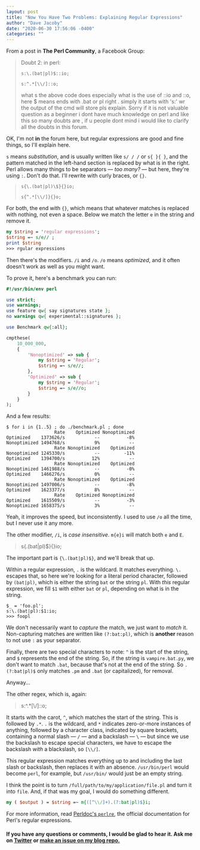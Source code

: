 ```yaml
---
layout: post
title: "Now You Have Two Problems: Explaining Regular Expressions"
author: "Dave Jacoby"
date: "2020-06-30 17:56:06 -0400"
categories: ""
---
```


From a post in **The Perl Community**, a Facebook Group:

> Doubt 2: in perl:
>
> `s:\.(bat|pl)$::io;`
>
> `s:^.*[\\/]::o;`
>
> what s the above code does especially what is the use of ::io and ::o, here \$ means ends with .bat or pl right . simply it starts with 's:' wr the output of the cmd will store pls explain. Sorry if it is not valuable question as a beginner i dont have much knowledge on perl and like this so many doubts are , if u people dont mind i would like to clarify all the doubts in this forum.

OK, I'm not **in** the forum here, but regular expressions are good and fine things, so I'll explain here.

`s` means _substitution_, and is usually written like `s/ / /` or `s{ }{ }`, and the pattern matched in the left-hand section is replaced by what is in the right. Perl allows many things to be separators — _too many?_ — but here, they're using `:`. Don't do that. I'll rewrite with curly braces, or `{}`.

> `s{\.(bat|pl)\$}{}io;`
>
> `s{^.*[\\/]}{}o;`

For both, the end with `{}`, which means that whatever matches is replaced with nothing, not even a space. Below we match the letter `e` in the string and remove it.

```perl
my $string = 'regular expressions';
$string =~ s/e// ;
print $string
>>> rgular expressions
```

Then there's the modifiers. `/i` and `/o`. `/o` means _optimized_, and it often doesn't work as well as you might want.

To prove it, here's a benchmark you can run:

```perl
#!/usr/bin/env perl

use strict;
use warnings;
use feature qw{ say signatures state };
no warnings qw{ experimental::signatures };

use Benchmark qw{:all};

cmpthese(
    10_000_000,
    {
        'Nonoptimized' => sub {
            my $string = 'Regular';
            $string =~ s/e//;
        },
        'Optimized' => sub {
            my $string = 'Regular';
            $string =~ s/e//o;
        }
    }
);
```

And a few results:

```text
$ for i in {1..5} ; do ./benchmark.pl ; done
                  Rate    Optimized Nonoptimized
Optimized    1373626/s           --          -8%
Nonoptimized 1494768/s           9%           --
                  Rate Nonoptimized    Optimized
Nonoptimized 1245330/s           --         -11%
Optimized    1394700/s          12%           --
                  Rate Nonoptimized    Optimized
Nonoptimized 1461988/s           --          -0%
Optimized    1466276/s           0%           --
                  Rate Nonoptimized    Optimized
Nonoptimized 1497006/s           --          -8%
Optimized    1623377/s           8%           --
                  Rate    Optimized Nonoptimized
Optimized    1615509/s           --          -3%
Nonoptimized 1658375/s           3%           --
```

Yeah, it improves the speed, but inconsistently. I used to use `/o` all the time, but I never use it any more.

The other modifier, `/i`, is _case insensitive_. `m{e}i` will match both `e` and `E`.

> s{\.(bat|pl)$}{}io;

The important part is `{\.(bat|pl)$}`, and we'll break that up.

Within a regular expression, `.` is the wildcard. It matches everything. `\.` escapes that, so here we're looking for a literal period character, followed by `(bat|pl)`, which is either the string `bat` or the string `pl`. With _this_ regular expression, we fill `$1` with either `bat` or `pl`, depending on what is in the string.

```
$_ = 'foo.pl';
s:\.(bat|pl):$1:io;
>>> foopl
```

We don't necessarily want to _capture_ the match, we just want to _match_ it. Non-capturing matches are written like `(?:bat:pl)`, which is **another** reason to not use `:` as your separator.

Finally, there are two special characters to note: `^` is the start of the string, and `$` represents the end of the string. So, if the string is `vampire.bat.py`, we don't want to match `.bat`, because that's not at the end of the string. So `.(?:bat|pl)$` only matches `.pm` and `.bat` (or capitalized), for removal.

Anyway...

The other regex, which is, again:

> s:^.*[\\/]::o;

It starts with the carot, `^`, which matches the start of the string. This is followed by `.*`. `.` is the wildcard, and `*` indicates zero-or-more instances of anything, followed by a character class, indicated by square brackets, containing a normal slash — `/` —  and a backslash — `\` — but since we use the backslash to escape special characters, we have to escape the backslash _with_ a blackslash, so `[\\/]`.

This regular expression matches everything up to and including the last slash or backslash, then replaces it with an absence. `/usr/bin/perl` would become `perl`, for example, but `/usr/bin/` would just be an empty string.

I think the point is to turn `/full/path/to/my/application/file.pl` and turn it into `file`. And, if that was my goal, I would do something different.

```perl
my ( $output ) = $string =~ m{([^\\/]+).(?:bat|pl)$}i;
```

For more information, read [Perldoc's `perlre`](https://metacpan.org/pod/perlre), the official documentation for Perl's regular expressions.

#### If you have any questions or comments, I would be glad to hear it. Ask me on [Twitter](https://twitter.com/jacobydave) or [make an issue on my blog repo.](https://github.com/jacoby/jacoby.github.io)
